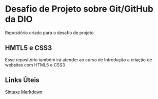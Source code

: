 # Desafio de Projeto sobre Git/GitHub da DIO
Repositório criado para o desafio de projeto

## HMTL5 e CSS3
Esse repositório também irá atender ao curso de Introdução a criação de websites com HTML5 e CSS3

## Links Úteis
[Sintaxe Markdown](https://www.markdownguide.org/basic-syntax/)
